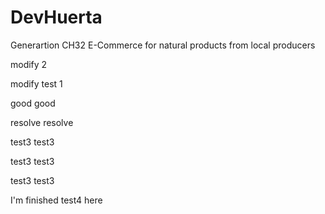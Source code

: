 # DevHuerta
Generartion CH32 E-Commerce for natural products from local producers

modify 2



modify test 1

good
good

resolve
resolve

test3
test3

test3
test3

test3
test3


I'm finished test4 here